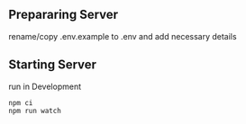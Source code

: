 ## Prepararing Server

rename/copy .env.example to .env and add necessary details

## Starting Server

run in Development

```shell
npm ci
npm run watch
```
